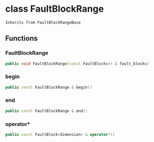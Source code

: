 # class FaultBlockRange

```cpp
Inherits from FaultBlockRangeBase
```

## Functions

### FaultBlockRange

```cpp
public void FaultBlockRange(const FaultBlocks<> & fault_blocks)
```

### begin

```cpp
public const FaultBlockRange & begin()
```

### end

```cpp
public const FaultBlockRange & end()
```

### operator\*

```cpp
public const FaultBlock<dimension> & operator*()
```
